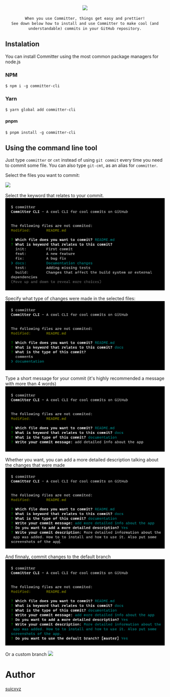 <div align="center">
	<img src="assets/committer-cli.png">

	When you use Committer, things get easy and prettier!
	See down below how to install and use Committer to make cool (and understandable) commits in your GitHub repository.
</div>

## Instalation

You can install Committer using the most common package managers for node.js

### NPM

```shell
$ npm i -g committer-cli
```

### Yarn

```shel
$ yarn global add committer-cli
```

#### pnpm

```shell
$ pnpm install -g committer-cli
```

## Using the command line tool

Just type `committer` or `cmt` instead of using `git commit` every time you need to commit some file. You can also type `git-cmt`, as an alias for `committer`.

Select the files you want to commit:

<img src="assets/files-to-commit.png">

Select the keyword that relates to your commit.
<img src="assets/commit-keyword.png">

Specify what type of changes were made in the selected files:
<img src="assets/commit-type.png">

Type a short message for your commit (it's highly recommended a message with more than 4 words)
<img src="assets/commit-message.png">

Whether you want, you can add a more detailed description talking about the changes that were made
<img src="assets/commit-description.png">

And finnaly, commit changes to the default branch
<img src="assets/default-branch.png">

Or a custom branch
<img src="assets/another-branch.png">

# Author

[suicxyz](https://github.com/suicxyz)


